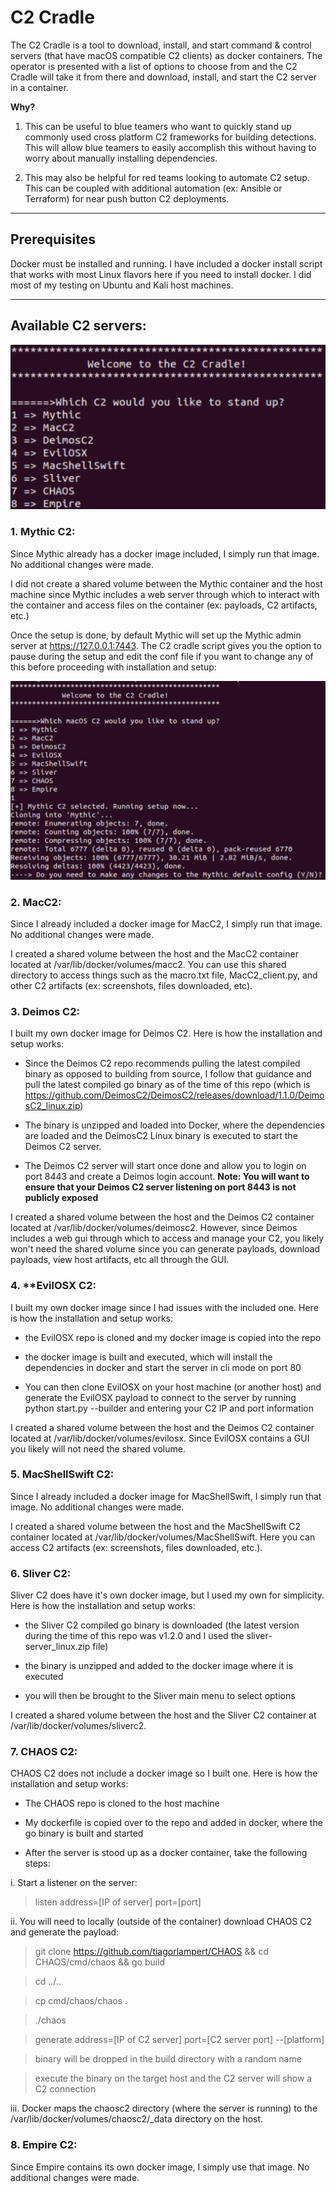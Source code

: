 # C2 Cradle
The C2 Cradle is a tool to download, install, and start command &amp; control servers (that have macOS compatible C2 clients) as docker containers. The operator is presented with a list of options to choose from and the C2 Cradle will take it from there and download, install, and start the C2 server in a container. 

**Why?**
1. This can be useful to blue teamers who want to quickly stand up commonly used cross platform C2 frameworks for building detections. This will allow blue teamers to easily accomplish this without having to worry about manually installing dependencies.

2. This may also be helpful for red teams looking to automate C2 setup. This can be coupled with additional automation (ex: Ansible or Terraform) for near push button C2 deployments.

---------------

## Prerequisites

Docker must be installed and running. I have included a docker install script that works with most Linux flavors here if you need to install docker. I did most of my testing on Ubuntu and Kali host machines.

---------------

## Available C2 servers:

![Image](pic1.png)

### 1. Mythic C2:

Since Mythic already has a docker image included, I simply run that image. No additional changes were made.

I did not create a shared volume between the Mythic container and the host machine since Mythic includes a web server through which to interact with the container and access files on the container (ex: payloads, C2 artifacts, etc.)

Once the setup is done, by default Mythic will set up the Mythic admin server at https://127.0.0.1:7443. The C2 cradle script gives you the option to pause during the setup and edit the conf file if you want to change any of this before proceeding with installation and setup:

![Image](pic2.png)

### 2. MacC2:

Since I already included a docker image for MacC2, I simply run that image. No additional changes were made.

I created a shared volume between the host and the MacC2 container located at /var/lib/docker/volumes/macc2. You can use this shared directory to access things such as the macro.txt file, MacC2_client.py, and other C2 artifacts (ex: screenshots, files downloaded, etc).

### 3. Deimos C2:

I built my own docker image for Deimos C2. Here is how the installation and setup works:

- Since the Deimos C2 repo recommends pulling the latest compiled binary as opposed to building from source, I follow that guidance and pull the latest compiled go binary as of the time of this repo (which is https://github.com/DeimosC2/DeimosC2/releases/download/1.1.0/DeimosC2_linux.zip)

- The binary is unzipped and loaded into Docker, where the dependencies are loaded and the DeimosC2 Linux binary is executed to start the Deimos C2 server.

- The Deimos C2 server will start once done and allow you to login on port 8443 and create a Deimos login account. **Note: You will want to ensure that your Deimos C2 server listening on port 8443 is not publicly exposed**

I created a shared volume between the host and the Deimos C2 container located at /var/lib/docker/volumes/deimosc2. However, since Deimos includes a web gui through which to access and manage your C2, you likely won't need the shared volume since you can generate payloads, download payloads, view host artifacts, etc all through the GUI.

### 4. **EvilOSX C2:

I built my own docker image since I had issues with the included one. Here is how the installation and setup works:

- the EvilOSX repo is cloned and my docker image is copied into the repo

- the docker image is built and executed, which will install the dependencies in docker and start the server in cli mode on port 80

- You can then clone EvilOSX on your host machine (or another host) and generate the EvilOSX payload to connect to the server by running python start.py --builder and entering your C2 IP and port information

I created a shared volume between the host and the Deimos C2 container located at /var/lib/docker/volumes/evilosx. Since EvilOSX contains a GUI you likely will not need the shared volume.

### 5. MacShellSwift C2:

Since I already included a docker image for MacShellSwift, I simply run that image. No additional changes were made.

I created a shared volume between the host and the MacShellSwift C2 container located at /var/lib/docker/volumes/MacShellSwift. Here you can access C2 artifacts (ex: screenshots, files downloaded, etc.).

### 6. Sliver C2:

Sliver C2 does have it's own docker image, but I used my own for simplicity. Here is how the installation and setup works:

- the Sliver C2 compiled go binary is downloaded (the latest version during the time of this repo was v1.2.0 and I used the sliver-server_linux.zip file)

- the binary is unzipped and added to the docker image where it is executed

- you will then be brought to the Sliver main menu to select options

I created a shared volume between the host and the Sliver C2 container at /var/lib/docker/volumes/sliverc2.

### 7. CHAOS C2:

CHAOS C2 does not include a docker image so I built one. Here is how the installation and setup works:

- The CHAOS repo is cloned to the host machine

- My dockerfile is copied over to the repo and added in docker, where the go binary is built and started

- After the server is stood up as a docker container, take the following steps:

i. Start a listener on the server:
> listen address=[IP of server] port=[port]

ii. You will need to locally (outside of the container) download CHAOS C2 and generate the payload:

> git clone https://github.com/tiagorlampert/CHAOS && cd CHAOS/cmd/chaos && go build

> cd ../..

> cp cmd/chaos/chaos .

> ./chaos

> generate address=[IP of C2 server] port=[C2 server port] --[platform]

> binary will be dropped in the build directory with a random name

> execute the binary on the target host and the C2 server will show a C2 connection

iii. Docker maps the chaosc2 directory (where the server is running) to the /var/lib/docker/volumes/chaosc2/_data directory on the host. 

### 8. Empire C2:

Since Empire contains its own docker image, I simply use that image. No additional changes were made.

